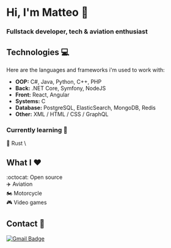 # Hi, I'm Matteo 👋
### Fullstack developer, tech & aviation enthusiast

## Technologies :computer:

Here are the languages and frameworks i'm used to work with:
* **OOP:** C#, Java, Python, C++, PHP
* **Back:** .NET Core, Symfony, NodeJS
* **Front:** React, Angular
* **Systems:**  C
* **Database:** PostgreSQL, ElasticSearch, MongoDB, Redis
* **Other:** XML / HTML / CSS / GraphQL

### Currently learning :brain:

:crab: Rust \

## What I :heart:
:octocat: Open source \
:airplane: Aviation \
:motorcycle: Motorcycle \
:video_game: Video games

## Contact :email:
 [![Gmail Badge](https://img.shields.io/badge/-matteo.auger@protonmail.com-c14438?style=flat-square&logo=Gmail&logoColor=white&link=mailto:Email)](mailto:matteo.auger@protonmail.com)
